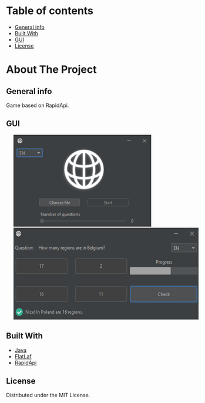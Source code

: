# Table of contents
* [General info](#general-info)
* [Built With](#built-with)
* [GUI](#gui)
* [License](#license)

# About The Project

## General info
Game based on RapidApi.

## GUI

<p float="left">
 <img src="https://github.com/jarekkopaczewski/RapidApiQuessingGame/blob/c8ea72ec936f2ea35f3c3fa8321de6ea0601619f/geoTest.png" height="250" hspace="20"/>
 <img src="https://github.com/jarekkopaczewski/RapidApiQuessingGame/blob/c8ea72ec936f2ea35f3c3fa8321de6ea0601619f/geoTest2.png" height="250" hspace="20"/>
</p>

## Built With

* [Java](https://www.java.com/)
* [FlatLaf](https://www.formdev.com/flatlaf/)
* [RapidApi](https://rapidapi.com/hub)

## License

Distributed under the MIT License.

